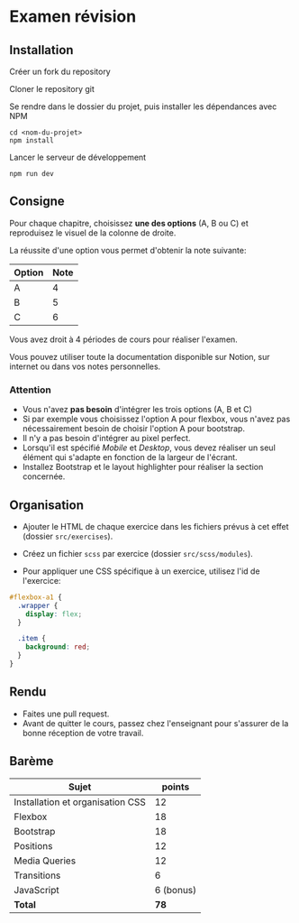 # Examen révision

## Installation

Créer un fork du repository

Cloner le repository git

Se rendre dans le dossier du projet, puis installer les dépendances avec NPM

```
cd <nom-du-projet>
npm install
```

Lancer le serveur de développement

```
npm run dev
```

## Consigne

Pour chaque chapitre, choisissez **une des options** (A, B ou C) et reproduisez le visuel de la colonne de droite.

La réussite d'une option vous permet d'obtenir la note suivante:

| Option | Note |
| ------ | ---- |
| A      | 4    |
| B      | 5    |
| C      | 6    |

Vous avez droit à 4 périodes de cours pour réaliser l'examen.

Vous pouvez utiliser toute la documentation disponible sur Notion, sur internet ou dans vos notes personnelles.

### Attention

- Vous n'avez **pas besoin** d'intégrer les trois options (A, B et C)
- Si par exemple vous choisissez l'option A pour flexbox, vous n'avez pas nécessairement besoin de choisir l'option A pour bootstrap.
- Il n'y a pas besoin d'intégrer au pixel perfect.
- Lorsqu'il est spécifié _Mobile_ et _Desktop_, vous devez réaliser un seul élément qui s'adapte en fonction de la largeur de l'écrant.
- Installez Bootstrap et le layout highlighter pour réaliser la section concernée.

## Organisation

- Ajouter le HTML de chaque exercice dans les fichiers prévus à cet effet (dossier `src/exercises`).
- Créez un fichier `scss` par exercice (dossier `src/scss/modules`).

- Pour appliquer une CSS spécifique à un exercice, utilisez l'id de l'exercice:

```scss
#flexbox-a1 {
  .wrapper {
    display: flex;
  }

  .item {
    background: red;
  }
}
```

## Rendu

- Faites une pull request.
- Avant de quitter le cours, passez chez l'enseignant pour s'assurer de la bonne réception de votre travail.

## Barème

| **Sujet**                        | **points** |
| -------------------------------- | ---------- |
| Installation et organisation CSS | 12         |
| Flexbox                          | 18         |
| Bootstrap                        | 18         |
| Positions                        | 12         |
| Media Queries                    | 12         |
| Transitions                      | 6          |
| JavaScript                       | 6 (bonus)  |
| **Total**                        | **78**     |
